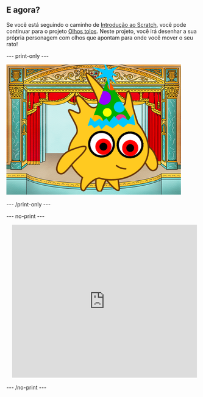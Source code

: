 ## E agora?

Se você está seguindo o caminho de [Introdução ao Scratch](https://projects.raspberrypi.org/en/pathways/scratch-intro), você pode continuar para o projeto [Olhos tolos](https://projects.raspberrypi.org/en/projects/silly-eyes). Neste projeto, você irá desenhar a sua própria personagem com olhos que apontam para onde você mover o seu rato!

--- print-only ---

![O projeto 'Olhos tontos'.](images/googly-eye-character.png)

--- /print-only ---

--- no-print ---

<div class="scratch-preview" style="margin-left: 15px;">
  <iframe allowtransparency="true" width="485" height="402" src="https://scratch.mit.edu/projects/embed/495141114/?autostart=false" frameborder="0"></iframe>
</div>

--- /no-print ---
